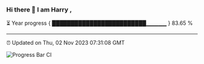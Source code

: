 ### Hi there 👋 I am Harry , 

⏳ Year progress { █████████████████████████▁▁▁▁▁ } 83.65 %

---

⏰ Updated on Thu, 02 Nov 2023 07:31:08 GMT

![Progress Bar CI](https://github.com/duykhang68/duykhang68/workflows/Progress%20Bar%20CI/badge.svg)

